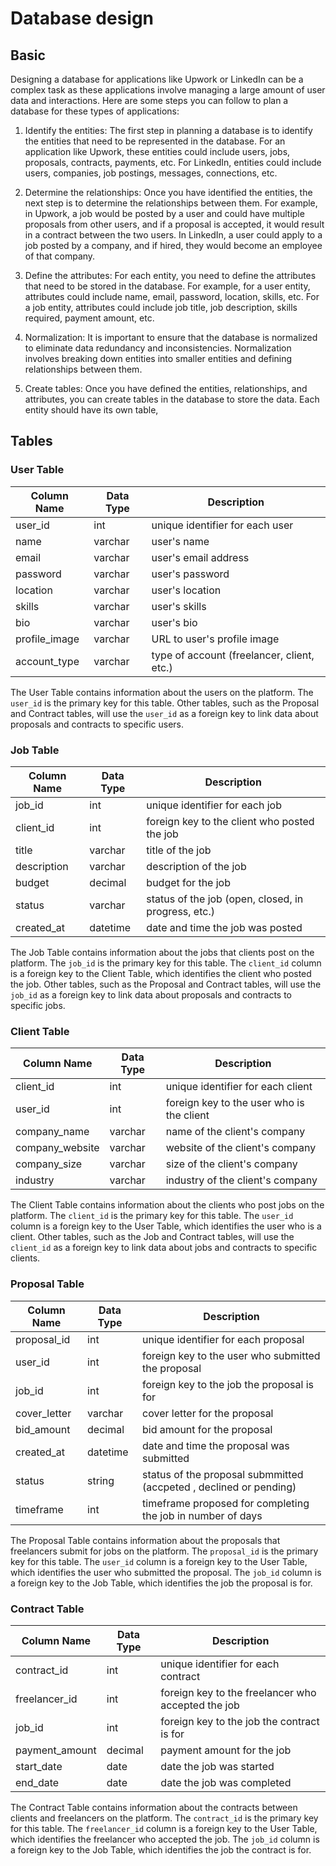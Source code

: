 # Database design

## Basic

Designing a database for applications like Upwork or LinkedIn can be a complex task as these applications involve managing a large amount of user data and interactions. Here are some steps you can follow to plan a database for these types of applications:

1. Identify the entities: The first step in planning a database is to identify the entities that need to be represented in the database. For an application like Upwork, these entities could include users, jobs, proposals, contracts, payments, etc. For LinkedIn, entities could include users, companies, job postings, messages, connections, etc.

1. Determine the relationships: Once you have identified the entities, the next step is to determine the relationships between them. For example, in Upwork, a job would be posted by a user and could have multiple proposals from other users, and if a proposal is accepted, it would result in a contract between the two users. In LinkedIn, a user could apply to a job posted by a company, and if hired, they would become an employee of that company.

1. Define the attributes: For each entity, you need to define the attributes that need to be stored in the database. For example, for a user entity, attributes could include name, email, password, location, skills, etc. For a job entity, attributes could include job title, job description, skills required, payment amount, etc.

1. Normalization: It is important to ensure that the database is normalized to eliminate data redundancy and inconsistencies. Normalization involves breaking down entities into smaller entities and defining relationships between them.

1. Create tables: Once you have defined the entities, relationships, and attributes, you can create tables in the database to store the data. Each entity should have its own table,

## Tables

### User Table

| Column Name | Data Type | Description |
|-------------|----------|-------------|
| user_id | int | unique identifier for each user |
| name | varchar | user's name |
| email | varchar | user's email address |
| password | varchar | user's password |
| location | varchar | user's location |
| skills | varchar | user's skills |
| bio | varchar | user's bio |
| profile_image | varchar | URL to user's profile image |
| account_type | varchar | type of account (freelancer, client, etc.) |

The User Table contains information about the users on the platform. The `user_id` is the primary key for this table. Other tables, such as the Proposal and Contract tables, will use the `user_id` as a foreign key to link data about proposals and contracts to specific users.

### Job Table

| Column Name | Data Type | Description |
|-------------|----------|-------------|
| job_id | int | unique identifier for each job |
| client_id | int | foreign key to the client who posted the job |
| title | varchar | title of the job |
| description | varchar | description of the job |
| budget | decimal | budget for the job |
| status | varchar | status of the job (open, closed, in progress, etc.) |
| created_at | datetime | date and time the job was posted |

The Job Table contains information about the jobs that clients post on the platform. The `job_id` is the primary key for this table. The `client_id` column is a foreign key to the Client Table, which identifies the client who posted the job. Other tables, such as the Proposal and Contract tables, will use the `job_id` as a foreign key to link data about proposals and contracts to specific jobs.

### Client Table

| Column Name | Data Type | Description |
|-------------|----------|-------------|
| client_id | int | unique identifier for each client |
| user_id | int | foreign key to the user who is the client |
| company_name | varchar | name of the client's company |
| company_website | varchar | website of the client's company |
| company_size | varchar | size of the client's company |
| industry | varchar | industry of the client's company |

The Client Table contains information about the clients who post jobs on the platform. The `client_id` is the primary key for this table. The `user_id` column is a foreign key to the User Table, which identifies the user who is a client. Other tables, such as the Job and Contract tables, will use the `client_id` as a foreign key to link data about jobs and contracts to specific clients.

### Proposal Table

| Column Name | Data Type | Description |
|-------------|----------|-------------|
| proposal_id | int | unique identifier for each proposal |
| user_id | int | foreign key to the user who submitted the proposal |
| job_id | int | foreign key to the job the proposal is for |
| cover_letter | varchar | cover letter for the proposal |
| bid_amount | decimal | bid amount for the proposal |
| created_at | datetime | date and time the proposal was submitted |
| status | string | status of the proposal submmitted (accpeted , declined or pending) |
| timeframe | int | timeframe proposed for completing the job in number of days |

The Proposal Table contains information about the proposals that freelancers submit for jobs on the platform. The `proposal_id` is the primary key for this table. The `user_id` column is a foreign key to the User Table, which identifies the user who submitted the proposal. The `job_id` column is a foreign key to the Job Table, which identifies the job the proposal is for.

### Contract Table

| Column Name | Data Type | Description |
|-------------|----------|-------------|
| contract_id | int | unique identifier for each contract |
| freelancer_id | int | foreign key to the freelancer who accepted the job |
| job_id | int | foreign key to the job the contract is for |
| payment_amount | decimal | payment amount for the job |
| start_date | date | date the job was started |
| end_date | date | date the job was completed |

The Contract Table contains information about the contracts between clients and freelancers on the platform. The `contract_id` is the primary key for this table. The `freelancer_id` column is a foreign key to the User Table, which identifies the freelancer who accepted the job. The `job_id` column is a foreign key to the Job Table, which identifies the job the contract is for.
